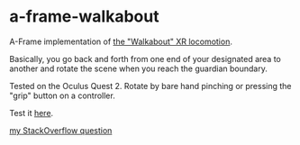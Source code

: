 # a-frame-walkabout
A-Frame implementation of [the "Walkabout" XR locomotion](https://youtu.be/pW6nlLV88Zk?t=15).

Basically, you go back and forth from one end of your designated area to another and rotate the scene
when you reach the guardian boundary.

Tested on the Oculus Quest 2.
Rotate by bare hand pinching or pressing the "grip" button on a controller.

Test it [here](https://www.timatimak.eu/experiments/a-frame-walkabout/index.html).

[my StackOverflow question](https://stackoverflow.com/questions/65705697/how-to-control-camera-rig-orientation-with-optically-tracked-pinch-in-a-frame)
